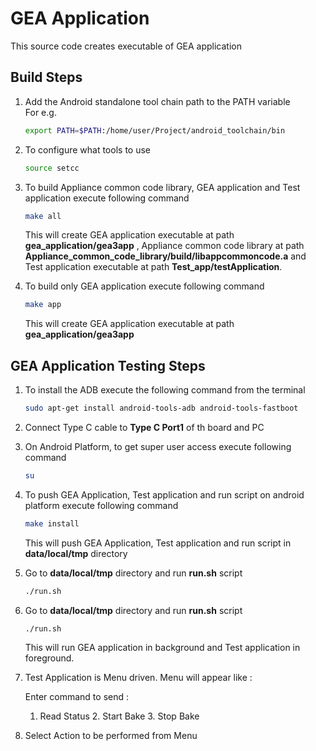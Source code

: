 
# GEA Application 
   This source code creates executable of GEA application  

## Build Steps
1. Add the Android standalone tool chain path to the PATH variable  
   For e.g.  
	```bash
	export PATH=$PATH:/home/user/Project/android_toolchain/bin  
	```
2. To configure what tools to use   
	```bash	
	source setcc
 	``` 
3. To build Appliance common code library, GEA application and Test application execute following command   
	```bash	
	make all  
	```
	This will create GEA application executable at path **gea_application/gea3app** ,  Appliance common code library at path **Appliance_common_code_library/build/libappcommoncode.a** and Test application executable at path **Test_app/testApplication**.

4. To build only GEA application execute following command  
	```bash	
	make app  
	```
	This will create GEA application executable at path **gea_application/gea3app**  

## GEA Application Testing Steps
1. To install the ADB execute the following command from the terminal  
	```bash	
	sudo apt-get install android-tools-adb android-tools-fastboot  
	```
2. Connect Type C cable to **Type C Port1** of th board and PC   

3. On Android Platform, to get super user access execute following command  
	```bash	
	su  
	```
2. To push GEA Application, Test application and run script on android platform execute following command  
	```bash	
	make install  
	```
	This will push GEA Application, Test application and run script in **data/local/tmp** directory  

3. Go to **data/local/tmp** directory and run **run.sh** script  
	```bash	
	./run.sh  
	```
3. Go to **data/local/tmp** directory and run **run.sh** script  
	```bash	
	./run.sh  
	```
	This will run GEA application in background and Test application in foreground.  

4. Test Application is Menu driven. Menu will appear like :  

	Enter command to send :   
	1. Read Status	2. Start Bake	3. Stop Bake  

5. Select Action to be performed from Menu  	
